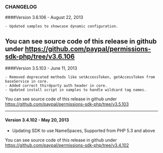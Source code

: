 ### CHANGELOG

####Version 3.6.106 - August 22, 2013

	- Updated samples to showcase dynamic configuration. 

You can see source code of this release in github under https://github.com/paypal/permissions-sdk-php/tree/v3.6.106
--------------------------------------------------------------------------------------------------

####Version 3.5.103 - June 11, 2013

	- Removed deprecated methods like setAccessToken, getAccessToken from baseService in core.
    - Added correct thirdparty auth header in core.
	- Updated install script in samples to handle wildcard tag names. 

You can see source code of this release in github under https://github.com/paypal/permissions-sdk-php/tree/v3.5.103

--------------------------------------------------------------------------------------------------

#### Version 3.4.102 - May 20, 2013

   - Updating SDK to use NameSpaces, Supported from PHP 5.3 and above
 
You can see source code of this release in github under https://github.com/paypal/permissions-sdk-php/tree/v3.4.102